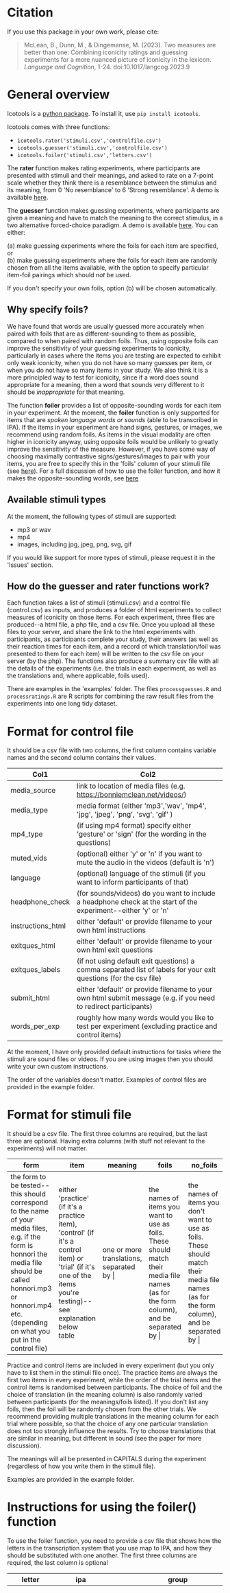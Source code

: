 # Citation

If you use this package in your own work, please cite:

> McLean, B., Dunn, M., & Dingemanse, M. (2023). Two measures are better than one: Combining iconicity ratings and guessing experiments for a more nuanced picture of iconicity in the lexicon. *Language and Cognition*, 1-24. doi:10.1017/langcog.2023.9

# General overview

Icotools is a [python package](https://pypi.org/project/icotools/). To install it, use `pip install icotools`.

Icotools comes with three functions:

- `icotools.rater('stimuli.csv','controlfile.csv')`
- `icotools.guesser('stimuli.csv','controlfile.csv')`
- `icotools.foiler('stimuli.csv','letters.csv')` 

The **rater** function makes rating experiments, where participants are presented with stimuli and their meanings, and asked to rate on a 7-point scale whether they think there is a resemblance between the stimulus and its meaning, from 0 'No resemblance' to 6 'Strong resemblance'. A demo is available [here](https://honestcookingblog.com/ratings/experiment1.html#). 

The **guesser** function makes guessing experiments, where participants are given a meaning and have to match the meaning to the correct stimulus, in a two alternative forced-choice paradigm. A demo is available [here](https://honestcookingblog.com/experiments/experiment1.html#). You can either:

(a) make guessing experiments where the foils for each item are specified, or   
(b) make guessing experiments where the foils for each item are randomly chosen from all the items available, with the option to specify particular item-foil pairings which should *not* be used.

If you don't specify your own foils, option (b) will be chosen automatically.

## Why specify foils?

We have found that words are usually guessed more accurately when paired with foils that are as different-sounding to them as possible, compared to when paired with random foils. Thus, using opposite foils can improve the sensitivity of your guessing experiments to iconicity, particularly in cases where the items you are testing are expected to exhibit only weak iconicity, when you do not have so many guesses per item, or when you do not have so many items in your study. We also think it is a more principled way to test for iconicity, since if a word does sound appropriate for a meaning, then a word that sounds very different to it should be *inappropriate* for that meaning. 

The function **foiler** provides a list of opposite-sounding words for each item in your experiment. At the moment, the **foiler** function is only supported for items that are *spoken language words or sounds* (able to be transcribed in IPA). If the items in your experiment are hand signs, gestures, or images, we recommend using random foils. As items in the visual modality are often higher in iconicity anyway, using opposite foils would be unlikely to greatly improve the sensitivity of the measure. However, if you have some way of choosing maximally contrastive signs/gestures/images to pair with your items, you are free to specify this in the 'foils' column of your stimuli file (see [here](#Format-for-stimuli-file)). For a full discussion of how to use the foiler function, and how it makes the opposite-sounding words, see [here](#instructions-for-using-the-foiler-function)

## Available stimuli types

At the moment, the following types of stimuli are supported:

- mp3 or wav 
- mp4
- images, including jpg, jpeg, png, svg, gif 

If you would like support for more types of stimuli, please request it in the 'Issues' section.

## How do the guesser and rater functions work? 

Each function takes a list of stimuli (stimuli.csv) and a control file (control.csv) as inputs, and produces a folder of html experiments to collect measures of iconicity on those items. For each experiment, three files are produced--a html file, a php file, and a csv file. Once you upload all these files to your server, and share the link to the html experiments with participants, as participants complete your study, their answers (as well as their reaction times for each item, and a record of which translation/foil was presented to them for each item) will be written to the csv file on your server (by the php). The functions also produce a summary csv file with all the details of the experiments (i.e. the trials in each experiment, as well as the translations and, where applicable, foils used).

There are examples in the 'examples' folder. The files `processguesses.R` and `processratings.R` are R scripts for combining the raw result files from the experiments into one long tidy dataset. 

# Format for control file

It should be a csv file with two columns, the first column contains variable names and the second column contains their values.

|Col1             |Col2                                                                                                             |
|-----------------|-----------------------------------------------------------------------------------------------------------------|
|media_source     |link to location of media files (e.g. https://bonniemclean.net/videos/)                                          |
|media_type       |media format (either 'mp3','wav', 'mp4', 'jpg', 'jpeg', 'png', 'svg', 'gif' )                                    |                                         
|mp4_type         |(if using mp4 format) specify either 'gesture' or 'sign' (for the wording in the questions)                      |
|muted_vids       |(optional) either 'y' or 'n' if you want to mute the audio in the videos (default is 'n')                        |
|language         |(optional) language of the stimuli (if you want to inform participants of that)                                  |
|headphone_check  |(for sounds/videos) do you want to include a headphone check at the start of the experiment--either 'y' or 'n'   |                                         
|instructions_html|either 'default' or provide filename to your own html instructions                                               |       
|exitques_html    |either 'default' or provide filename to your own html exit questions                                             |  
|exitques_labels  |(if not using default exit questions) a comma separated list of labels for your exit questions (for the csv file)|
|submit_html      |either 'default' or provide filename to your own html submit message (e.g. if you need to redirect participants) |
|words_per_exp    |roughly how many words would you like to test per experiment (excluding practice and control items)              |      

At the moment, I have only provided default instructions for tasks where the stimuli are sound files or videos. If you are using images then you should write your own custom instructions. 

The order of the variables doesn't matter.
Examples of control files are provided in the example folder.

# Format for stimuli file
It should be a csv file. The first three columns are required, but the last three are optional. Having extra columns (with stuff not relevant to the experiments) will not matter.

| form                                                         | item                                                         | meaning                                   | foils                                                        | no_foils                                                     | iconic                                                       |
| ------------------------------------------------------------ | ------------------------------------------------------------ | ----------------------------------------- | ------------------------------------------------------------ | ------------------------------------------------------------ | ------------------------------------------------------------ |
| the form to be tested--this should correspond to the name of your media files, e.g. if the form is honnori the media file should be called honnori.mp3 or honnori.mp4 etc. (depending on what you put in the control file) | either 'practice' (if it's a practice item), 'control' (if it's a control item) or 'trial' (if it's one of the items you're testing)--see explanation below table | one or more translations, separated by \| | the names of items you want to use as foils. These should match their media file names (as for the form column), and be separated by \| | the names of items you don't want to use as foils. These should match their media file names (as for the form column), and be separated by \| | if you want to have a roughly equal number of possibly iconic vs possibly not iconic words in each experiment, indicate your hypothesis about iconicity 'y' or 'n' here |

Practice and control items are included in every experiment (but you only have to list them in the stimuli file once). The practice items are always the first two items in every experiment, while the order of the trial items and the control items is randomised between participants. The choice of foil and the choice of translation (in the meaning column) is also randomly varied between participants (for the meanings/foils listed). If you don't list any foils, then the foil will be randomly chosen from the other trials. We recommend providing multiple translations in the meaning column for each trial where possible, so that the choice of any one particular translation does not too strongly influence the results. Try to choose translations that are similar in meaning, but different in sound (see the paper for more discussion). 

The meanings will all be presented in CAPITALS during the experiment (regardless of how you write them in the stimuli file).

Examples are provided in the example folder.

# Instructions for using the foiler() function

To use the foiler function, you need to provide a csv file that shows how the letters in the transcription system that you use map to IPA, and how they should be substituted with one another. The first three columns are required, the last column is optional

| letter                                                       | ipa                                                          | group                                                        | substitute                                                   |
| ------------------------------------------------------------ | ------------------------------------------------------------ | ------------------------------------------------------------ | ------------------------------------------------------------ |
| the letters used for writing the words in your experiments (as in the 'form' column of the stimuli file). These can be single characters or digraphs, but please do not use three or more characters for a single sound | the IPA representation of the sound denoted by those letters | the name of the sound group to which that sound belongs. Sounds in the same group will be freely substituted for one another when building foils. To avoid the foils sounding too strange, we recommend at least having vowels and consonants in separate groups. The names you use for your sound groups are not important (they can be anything). See the example at 'examples/foilerexamples/japsounds.csv' | if you do not want foiler() to decide which sounds to substitute for that sound, but wish to specify your own substitutions, you can do that here. Separate multiple sounds with \|. We recommend doing this with vowels if the language you are working with has only a small vowel inventory, as the foiler picks at least three sounds to substitute for each sound, so if there's not that many vowels to choose from some of the substitute vowels chosen could be quite similar to the original vowel. When working with small vowel inventories, we recommend specifying just one or two vowels to substitute, and choosing them by taking the vowel that you get when rotating the vowel space 180 degrees clockwise or anticlockwise (see discussion below) |

## How does foiler make the foils?

See the code in 'icotools/foiler.py'. We can walk through an example with the word *fuwafuwa*.

If any of your items are reduplicated, the first thing foiler will do is get rid of this reduplication. So *fuwafuwa* becomes *fuwa*. It then looks at each sound in *fuwa*, and figures out the phonological distances between that sound and every other sound in the language with which it can be freely substituted (based on how you have defined your groups in the letters file).

The phonological distances are calculated using the feature matrix provided by PHOIBLE, found [here](https://github.com/phoible/dev/blob/5bb2f0e4e759544af4cbcecd04ab35106894b8af/raw-data/FEATURES/phoible-segments-features.tsv). The distance between two sounds is equal to the sum of the distances between each of their feature values: the distance between two feature values that are identical is 0, while the distance between two opposing values (+/- or -/+) is 1—except if the feature involved is length or voicing, then the distance if 0.5—and the distance between two feature values when one of them is 0 (=not applicable) is 0.25.

For each sound, foiler takes the top three sounds that are most phonologically distant from it to use as its substitutes. In the case where there are more than three sounds that are equally distant from it, it takes all the sounds. For example, in the case of /f/ for Japanese, the most phonologically distant sounds are /w/ (with a distance of 8), /y/ (with a distance of 7.5), /n/ (with a distance of 7), and /r/ (also with a distance of 7). In the case of /w/, the most phonologically distant sounds are /tː/ (with a distance of 10.75), and /ts/, /t/, /tʃ/ and /dː/ (all with a distance of 10.25).

If the sound group is small, as is often the case with vowels, you may wish to specify a smaller number of substitutions. I substitute the vowels with the vowel obtained by rotating the vowels at the endpoints of the vowel space triangle 120 degrees clockwise or counterclockwise, and flipping the vowels in the middle. So /u/ is substituted with either /a/ or /i/, /a/ is substituted with either /i/ or /u/, /i/ is substituted with either /a/ or /u/, and /e/ and /o/ are substituted with each other (see image below). 

<img src="vowelsubs.png" alt="Rotating the vowel space" style="zoom:50%;" />

Foiler then makes three foil words for each item, by randomly substituting sounds from among the most phonologically distant sounds, or among the specified substitution sounds. In the case of *fuwafuwa*, we end up with foil words like *watʃi*, *nati*, and *ridːu* (among other possibilities). 

Foiler produces two files, the first is your original stimuli list with a column 'foils' added to it, where you can see the foils it made for you. The second is a file 'substitutions.csv', where you can see which sounds were substituted with each other, and what the phonological distances were between them.

# Demo

Below is an example of how to use the functions in icotools from python:

![](terminal.PNG)

You can find the input files in the folder 'examples/foiler_examples'.

# Default instructions

## Guesses - mp3/wav stimuli

'Japanese' will be replaced with whatever language you specify in the control file. If you don't specify a language, the instructions will just refer to 'an unknown language'.

>  <p>We are interested in how well people can guess words in foreign languages. In this experiment, you will be asked to match the English translation with the corresponding word in Japanese, guessing from a choice of two Japanese words.</p>
>  <p><strong>Criteria for participation</strong></p>
>  <p>Because your answers should be guesses, it is very important for our experiment that you do NOT speak or understand Japanese. Also, since the experiment requires you to listen to the words, you will need to complete it in a quiet place using headphones. We will check at the beginning of the experiment that you are using headphones, so please make sure to use them as participants who do not use headphones will not be able to complete the experiment.</p> 
>  <p>Participation is completely voluntary, anonymous and confidential. If you meet the above criteria and agree to participate, please click 'Participate'.</p>

## Guesses - mp4 stimuli

Below are the instructions for signs, in this case from JSL. JSL will be replaced with whatever language you specify.

> We are interested in how well people can guess the meanings of signs in JSL. In this experiment, you will be asked to match the English translation with the corresponding sign in JSL, guessing from a choice of two JSL signs.  
> **Criteria for participation**  
> For your judgments to be unbiased, it is very important that you do NOT know any JSL. If you do know JSL, we kindly ask that you do not participate in this study.  
> Participation is completely voluntary, anonymous and confidential. If you meet the above criteria and agree to participate, please click 'Participate'.

Below are the instructions for gestures. If you specify a language then it will replace 'foreign' with the language you specify.

> We are interested in how well people can guess the meanings of foreign gestures. In this experiment, you will be asked to match the English translation with the corresponding gesture, guessing from between a choice of two gestures.
> Participation is completely voluntary, anonymous and confidential. If you meet the above criteria and agree to participate, please click 'Participate'.

## Ratings - mp3/wav stimuli

'Korean' will be replaced with whatever language you specify.

> Some words seem to 'fit' their meanings. For example, consider the English words *wiggle*, *jiggle*, and *wriggle*.  
> We have an intuitive sense of the meanings of these words, because there is a resemblance between the words and their meanings.  
> Even people who do not speak any English can get a sense of the meaning of these words.  
> Words like walk and run on the other hand are not so intuitive; people who do not know any English would not be able to guess what these words mean.  
> In this task, you will listen to some Korean words, and we will tell you their meanings. You will then be asked to judge whether there is a resemblance between the word and its meaning.  
> **Criteria for participation**  
> For your judgments to be unbiased, it is very important that you do NOT know any Korean. If you do know Korean, we kindly ask that you do not participate in this study.  
> Since the task requires you to listen to the words, you will need to complete it in a quiet place using headphones. We will check at the beginning of the task that you are using headphones, so please make sure to use them as participants who do not use headphones will not be able to complete the task.  
> Participation is completely voluntary, anonymous and confidential. If you meet the above criteria and agree to participate, please click 'Participate'.

## Ratings - mp4 stimuli

For signs:

> In this task, you will be presented with some JSL signs, and we will tell you their meanings. Rate how well you think the sign depicts its meaning.  
> **Criteria for participation**  
> For your judgments to be unbiased, it is very important that you do NOT know any JSL. If you do know JSL, we kindly ask that you do not participate in this study.  
> Participation is completely voluntary, anonymous and confidential. If you meet the above criteria and agree to participate, please click 'Participate'.

For gestures:

> In this task, you will be presented with some foreign gestures, and we will tell you their meanings. Rate how well you think the gesture depicts its meaning.  
> Participation is completely voluntary, anonymous and confidential. If you meet the above criteria and agree to participate, please click 'Participate'.
